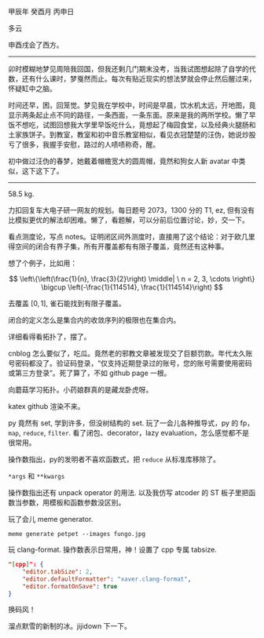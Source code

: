 甲辰年 癸酉月 丙申日

多云

申酉戌会了西方。

---

卯时模糊地梦见周陪我回国，但我还剩几门期末没考，当我试图想起除了自学的代数，还有什么课时，梦戛然而止。每次有贴近现实的想法梦就会停止然后醒过来，怀疑缸中之脑。

时间还早，困，回笼觉。梦见我在学校中，时间是早晨，饮水机太远，开地图，竟显示两条起止点不同的路径，一条西面，一条东面。原来是我的两所学校。懒了早饭不想吃，试图回想我大学里早饭吃什么，竟想起了梅园食堂，以及经典火腿肠和土家族饼子。到教室，教室和初中音乐教室相似，看见衣冠楚楚的汪伪，她说炒股亏了很多，我握手安慰，路过的人啧啧称奇，醒。

初中做过汪伪的春梦，她戴着帽檐宽大的圆周帽，竟然和狗女人新 avatar 中类似，这下这下了。

---

58.5 kg.

力扣回复车大电子研一网友的规划。每日题号 2073，1300 分的 T1, ez, 但有没有比模拟更优的解法却困难。懒了，看题解，可以分前后位置讨论，妙，交一下。


看点测度论，写点 notes。证明闭区间外测度时，直接用了这个结论：对于欧几里得空间的闭合有界子集，所有开覆盖都有有限子覆盖，竟然还有这种事。

想了个例子，比如用：

$$
\left\{\left(\frac{1}{n}, \frac{3}{2}\right) \middle| \ n = 2, 3, \cdots \right\} \bigcup \left(-\frac{1}{114514}, \frac{1}{114514}\right)
$$

去覆盖 $[0, 1]$, 雀石能找到有限子覆盖。

闭合的定义怎么是集合内的收敛序列的极限也在集合内。

详细看得看拓扑了，摆了。

cnblog 怎么要似了，吃瓜。竟然老的邪教文章被发现交了巨额罚款。年代太久账号密码都没了。验证码登录，“仅支持近期登录过的账号，您的账号需要使用密码或第三方登录”。死了算了，不如 github page 一根。

向蘑菇学习拓扑。小药娘群真的是藏龙卧虎呀。

katex github 渲染不来。

py 竟然有 set, 学到许多，但没树结构的 set. 玩了一会儿各种推导式，py 的 fp，`map`, `reduce`, `filter`. 看了闭包、decorator，lazy evaluation，怎么感觉都不是很常用。

操作数指出，py的发明者不喜欢函数式，把 `reduce` 从标准库移除了。

`*args` 和 `**kwargs`

操作数指出还有 unpack operator 的用法. 以及我仿写 atcoder 的 ST 板子里把函数当参数，用模板和函数参数没区别。

玩了会儿 meme generator.

```
meme generate petpet --images fungo.jpg
```

玩 clang-format. 操作数表示日常用，神！设置了 cpp 专属 tabsize.

```json
"[cpp]": {
    "editor.tabSize": 2,
    "editor.defaultFormatter": "xaver.clang-format",
    "editor.formatOnSave": true
}
```

换码风！

溜点默雪的新制的冰。jijidown 下一下。